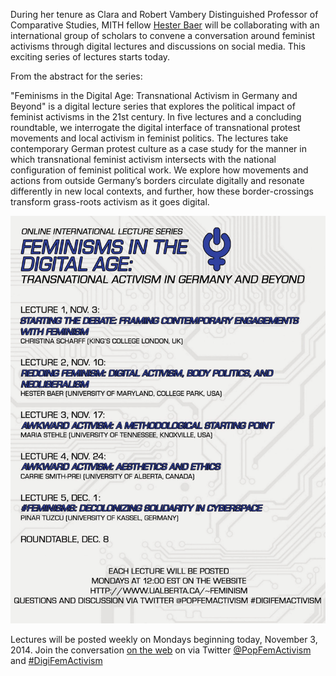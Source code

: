 During her tenure as Clara and Robert Vambery Distinguished Professor of Comparative Studies, MITH fellow [Hester Baer](http://mith.umd.edu/people/person/hester-baer/) will be collaborating with an international group of scholars to convene a conversation around feminist activisms through digital lectures and discussions on social media. This exciting series of lectures starts today.

From the abstract for the series:

"Feminisms in the Digital Age: Transnational Activism in Germany and Beyond" is a digital lecture series that explores the political impact of feminist activisms in the 21st century. In five lectures and a concluding roundtable, we interrogate the digital interface of transnational protest movements and local activism in feminist politics. The lectures take contemporary German protest culture as a case study for the manner in which transnational feminist activism intersects with the national configuration of feminist political work. We explore how movements and actions from outside Germany’s borders circulate digitally and resonate differently in new local contexts, and further, how these border-crossings transform grass-roots activism as it goes digital.

![Feminisms in the Digital Age - Transnational Activism in Germany and Beyond](../../images/2014-11-Feminisms-in-the-Digital-Age-Transnational-Activism-in-Germany-and-Beyond.png)

Lectures will be posted weekly on Mondays beginning today, November 3, 2014. Join the conversation [on the web](http://www.artsrn.ualberta.ca/feminism/ "Impact of Feminist Activisms web site") on via Twitter [@PopFemActivism](https://twitter.com/popfemactivism) and [#DigiFemActivism](https://twitter.com/hashtag/DigiFemActivism)
